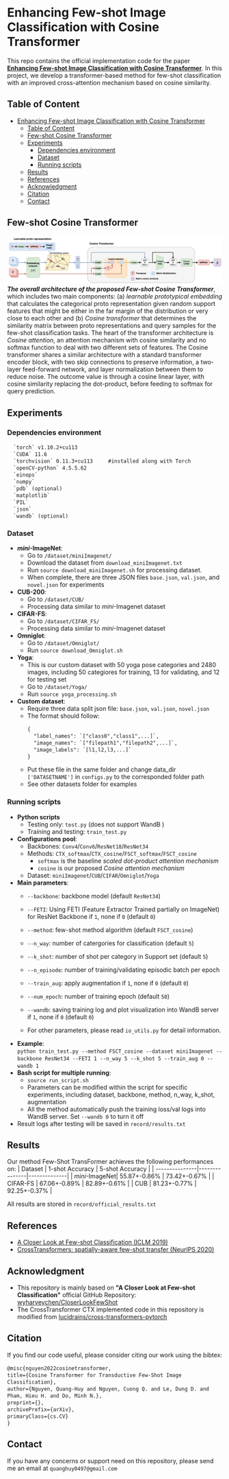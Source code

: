 # Enhancing Few-shot Image Classification with Cosine Transformer
This repo contains the official implementation code for the paper [**Enhancing Few-shot Image Classification with Cosine Transformer**](). In this project, we develop a transformer-based method for few-shot classification with an improved cross-attention mechanism based on cosine similarity.
## Table of Content
- [Enhancing Few-shot Image Classification with Cosine Transformer](#enhancing-few-shot-image-classification-with-cosine-transformer)
  - [Table of Content](#table-of-content)
  - [Few-shot Cosine Transformer](#few-shot-cosine-transformer)
  - [Experiments](#experiments)
    - [Dependencies environment](#dependencies-environment)
    - [Dataset](#dataset)
    - [Running scripts](#running-scripts)
  - [Results](#results)
  - [References](#references)
  - [Acknowledgment](#acknowledgment)
  - [Citation](#citation)
  - [Contact](#contact)
## Few-shot Cosine Transformer

![](figures/FSCosineTransformer.png)***The overall architecture of the proposed Few-shot Cosine Transformer***, which includes two main components: (a) *learnable prototypical embedding* that calculates the categorical proto representation given random support features that might be either in the far margin of the distribution or very close to each other and (b) *Cosine transformer* that determines the similarity matrix between proto representations and query samples for the few-shot classification tasks. The heart of the transformer architecture is *Cosine attention*, an attention mechanism with cosine similarity and no softmax function to deal with two different sets of features. The Cosine transformer shares a similar architecture with a standard transformer encoder block, with two skip connections to preserve information, a two-layer feed-forward network, and layer normalization between them to reduce noise. The outcome value is through a cosine linear layer, with cosine similarity replacing the dot-product, before feeding to softmax for query prediction.

## Experiments
### Dependencies environment
```
  `torch` v1.10.2+cu113
  `CUDA` 11.6
  `torchvision` 0.11.3+cu113     #installed along with Torch
  `openCV-python` 4.5.5.62
  `einops`
  `numpy`
  `pdb` (optional)
  `matplotlib`
  `PIL`
  `json`
  `wandb` (optional)
```
### Dataset
+ **_mini_-ImageNet**:  
  + Go to `/dataset/miniImagenet/`
  + Download the dataset from `download_miniImagenet.txt`
  + Run `source download_miniImagenet.sh` for processing dataset.
  + When complete, there are three JSON files `base.json`, `val.json`, and `novel.json` for experiments
+ **CUB-200**:
  + Go to `/dataset/CUB/`
  + Processing data similar to *mini*-Imagenet dataset
+ **CIFAR-FS**:
  + Go to `/dataset/CIFAR_FS/`
  + Processing data similar to *mini*-Imagenet dataset
+ **Omniglot**:
  + Go to `/dataset/Omniglot/`
  + Run `source download_Omniglot.sh`
+ **Yoga**:
  + This is our custom dataset with 50 yoga pose categories and 2480 images, including 50 categiores for training, 13 for validating, and 12 for testing set
  + Go to `/dataset/Yoga/`
  + Run `source yoga_processing.sh`
+ **Custom dataset**:
  + Require three data split json file: `base.json`, `val.json`, `novel.json`  
  + The format should follow:
    ```
    {
      "label_names": `["class0","class1",...]`,
      "image_names": `["filepath1","filepath2",...]`,
      "image_labels": `[l1,l2,l3,...]`
    }
    ```
  + Put these file in the same folder and change data_dir `['DATASETNAME']` in `configs.py` to the corresponded folder path  
  + See other datasets folder for examples
 ### Running scripts
+ **Python scripts**
  - Testing only: `test.py` (does not support WandB )
  - Training and testing: `train_test.py`
+ **Configurations pool**:
    + Backbones: `Conv4`/`Conv6`/`ResNet18`/`ResNet34`
    + Methods: `CTX_softmax`/`CTX_cosine`/`FSCT_softmax`/`FSCT_cosine`
      + `softmax` is the baseline _scaled dot-product attention mechanism_
      + `cosine` is our proposed _Cosine attention mechanism_
    + Dataset: `miniImagenet`/`CUB`/`CIFAR`/`Omniglot`/`Yoga`
+ **Main parameters**:
  - `--backbone`: backbone model (default `ResNet34`)
  - `--FETI`: Using FETI (Feature Extractor Trained partially on ImageNet) for ResNet Backbone if `1`, none if `0` (default `0`)  
  - `--method`: few-shot method algorithm (default `FSCT_cosine`)
  - `--n_way`: number of catergories for classification (default `5`)
  - `--k_shot`: number of shot per category in Support set (default `5`)
  - `--n_episode`: number of training/validating episodic batch per epoch
  - `--train_aug`: apply augmentation if `1`, none if `0` (default `0`)
  - `--num_epoch`: number of training epoch (default `50`)
  - `--wandb`: saving training log and plot visualization into WandB server if `1`, none if `0` (default `0`)

  - For other parameters, please read `io_utils.py` for detail information.
+ **Example**:  
  `python train_test.py --method FSCT_cosine --dataset miniImagenet --backbone ResNet34 --FETI 1 --n_way 5 --k_shot 5 --train_aug 0 --wandb 1`  
+ **Bash script for multiple running**:
  + `source run_script.sh`
  + Parameters can be modified within the script for specific experiments, including dataset, backbone, method, n_way, k_shot, augmentation
  + All the method automatically push the training loss/val logs into WandB server. Set `--wandb 0` to turn it off
+ Result logs after testing will be saved in `record/results.txt`
## Results
Our method Few-Shot TransFormer achieves the following performances on:
| Dataset        | 1-shot Accuracy  | 5-shot Accuracy |
| ---------------|---------------|--------------|
| *mini*-ImageNet|  55.87+-0.86% | 73.42+-0.67% |
| CIFAR-FS       |  67.06+-0.89% | 82.89+-0.61% |
| CUB            |  81.23+-0.77% | 92.25+-0.37% |

All results are stored in `record/official_results.txt`

## References
+ [A Closer Look at Few-shot Classification (ICLM 2019)](https://arxiv.org/abs/1904.04232)
+ [CrossTransformers: spatially-aware few-shot transfer (NeurIPS 2020)](https://arxiv.org/abs/2007.11498)
## Acknowledgment
+ This repository is mainly based on **"A Closer Look at Few-shot Classification"** official GitHub Repository: [wyharveychen/CloserLookFewShot](https://github.com/wyharveychen/CloserLookFewShot)
+ The CrossTransformer CTX implemented code in this repository is modified from [lucidrains/cross-transformers-pytorch](https://github.com/lucidrains/cross-transformers-pytorch)


## Citation
If you find our code useful, please consider citing our work using the bibtex:
```
@misc{nguyen2022cosinetransformer,
title={Cosine Transformer for Transductive Few-Shot Image Classification},
author={Nguyen, Quang-Huy and Nguyen, Cuong Q. and Le, Dung D. and Pham, Hieu H. and Do, Minh N.},
preprint={},
archivePrefix={arXiv},
primaryClass={cs.CV}
}
```

## Contact
If you have any concerns or support need on this repository, please send me an email at ```quanghuy0497@gmail.com```